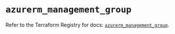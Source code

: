 # `azurerm_management_group`

Refer to the Terraform Registry for docs: [`azurerm_management_group`](https://registry.terraform.io/providers/hashicorp/azurerm/4.33.0/docs/resources/management_group).
